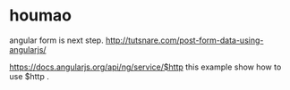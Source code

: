 # houmao

angular form is next step.   http://tutsnare.com/post-form-data-using-angularjs/

https://docs.angularjs.org/api/ng/service/$http   this example show how to use $http .